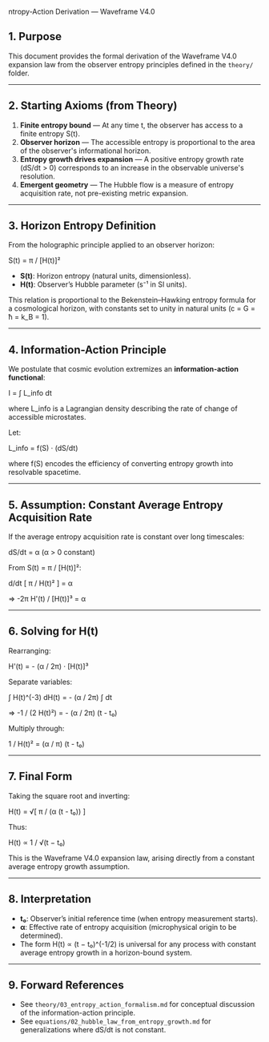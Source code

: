 ntropy-Action Derivation — Waveframe V4.0

## 1. Purpose
This document provides the formal derivation of the Waveframe V4.0 expansion law from the observer entropy principles defined in the `theory/` folder.

---

## 2. Starting Axioms (from Theory)
1. **Finite entropy bound** — At any time t, the observer has access to a finite entropy S(t).
2. **Observer horizon** — The accessible entropy is proportional to the area of the observer's informational horizon.
3. **Entropy growth drives expansion** — A positive entropy growth rate (dS/dt > 0) corresponds to an increase in the observable universe's resolution.
4. **Emergent geometry** — The Hubble flow is a measure of entropy acquisition rate, not pre-existing metric expansion.

---

## 3. Horizon Entropy Definition

From the holographic principle applied to an observer horizon:

S(t) = π / [H(t)]²

- **S(t)**: Horizon entropy (natural units, dimensionless).  
- **H(t)**: Observer’s Hubble parameter (s⁻¹ in SI units).  

This relation is proportional to the Bekenstein–Hawking entropy formula for a cosmological horizon, with constants set to unity in natural units (c = G = ħ = k_B = 1).

---

## 4. Information-Action Principle

We postulate that cosmic evolution extremizes an **information-action functional**:

I = ∫ L_info dt  

where L_info is a Lagrangian density describing the rate of change of accessible microstates.

Let:

L_info = f(S) · (dS/dt)

where f(S) encodes the efficiency of converting entropy growth into resolvable spacetime.

---

## 5. Assumption: Constant Average Entropy Acquisition Rate

If the average entropy acquisition rate is constant over long timescales:

dS/dt = α  (α > 0 constant)

From S(t) = π / [H(t)]²:

d/dt [ π / H(t)² ] = α

⇒ -2π H'(t) / [H(t)]³ = α

---

## 6. Solving for H(t)

Rearranging:

H'(t) = - (α / 2π) · [H(t)]³

Separate variables:

∫ H(t)^(-3) dH(t) = - (α / 2π) ∫ dt

⇒ -1 / (2 H(t)²) = - (α / 2π) (t - t₀)

Multiply through:

1 / H(t)² = (α / π) (t - t₀)

---

## 7. Final Form

Taking the square root and inverting:

H(t) = √[ π / (α (t - t₀)) ]

Thus:

H(t) ∝ 1 / √(t − t₀)

This is the Waveframe V4.0 expansion law, arising directly from a constant average entropy growth assumption.

---

## 8. Interpretation
- **t₀**: Observer’s initial reference time (when entropy measurement starts).  
- **α**: Effective rate of entropy acquisition (microphysical origin to be determined).  
- The form H(t) ∝ (t − t₀)^(-1/2) is universal for any process with constant average entropy growth in a horizon-bound system.

---

## 9. Forward References
- See `theory/03_entropy_action_formalism.md` for conceptual discussion of the information-action principle.
- See `equations/02_hubble_law_from_entropy_growth.md` for generalizations where dS/dt is not constant.
